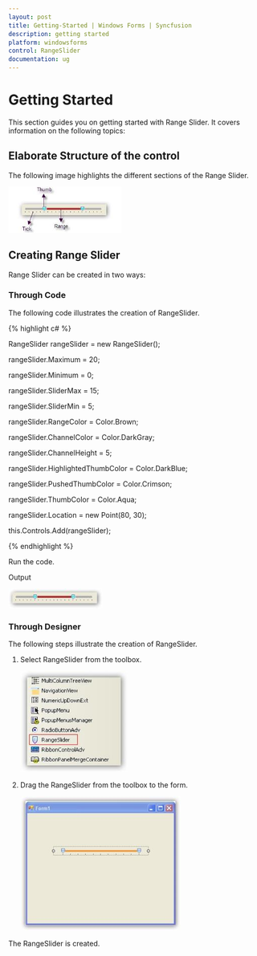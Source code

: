 ```yaml
---
layout: post
title: Getting-Started | Windows Forms | Syncfusion
description: getting started
platform: windowsforms
control: RangeSlider 
documentation: ug
---
```


# Getting Started

This section guides you on getting started with Range Slider. It covers information on the following topics:

## Elaborate Structure of the control 

The following image highlights the different sections of the Range Slider.

![](Getting-Started_images/Getting-Started_img1.jpeg)



## Creating Range Slider

Range Slider can be created in two ways:

### Through Code

The following code illustrates the creation of RangeSlider.

{% highlight c# %}



RangeSlider rangeSlider = new RangeSlider();

rangeSlider.Maximum = 20;

rangeSlider.Minimum = 0;

rangeSlider.SliderMax = 15;

rangeSlider.SliderMin = 5;

rangeSlider.RangeColor = Color.Brown;

rangeSlider.ChannelColor = Color.DarkGray;

rangeSlider.ChannelHeight = 5;

rangeSlider.HighlightedThumbColor = Color.DarkBlue;

rangeSlider.PushedThumbColor = Color.Crimson;

rangeSlider.ThumbColor = Color.Aqua;

rangeSlider.Location = new Point(80, 30);

this.Controls.Add(rangeSlider);

{% endhighlight %}

Run the code.

Output

![](Getting-Started_images/Getting-Started_img2.jpeg)



### Through Designer

The following steps illustrate the creation of RangeSlider.

1. Select RangeSlider from the toolbox.

   ![](Getting-Started_images/Getting-Started_img3.jpeg)



2. Drag the RangeSlider from the toolbox to the form.

   ![](Getting-Started_images/Getting-Started_img4.jpeg)



The RangeSlider is created.

